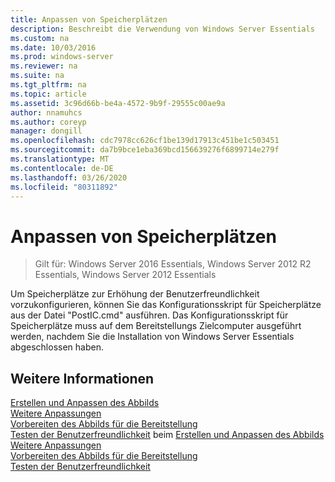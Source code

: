 ```yaml
---
title: Anpassen von Speicherplätzen
description: Beschreibt die Verwendung von Windows Server Essentials
ms.custom: na
ms.date: 10/03/2016
ms.prod: windows-server
ms.reviewer: na
ms.suite: na
ms.tgt_pltfrm: na
ms.topic: article
ms.assetid: 3c96d66b-be4a-4572-9b9f-29555c00ae9a
author: nnamuhcs
ms.author: coreyp
manager: dongill
ms.openlocfilehash: cdc7978cc626cf1be139d17913c451be1c503451
ms.sourcegitcommit: da7b9bce1eba369bcd156639276f6899714e279f
ms.translationtype: MT
ms.contentlocale: de-DE
ms.lasthandoff: 03/26/2020
ms.locfileid: "80311892"
---
```

# <a name="customize-storage-spaces"></a>Anpassen von Speicherplätzen

>Gilt für: Windows Server 2016 Essentials, Windows Server 2012 R2 Essentials, Windows Server 2012 Essentials

Um Speicherplätze zur Erhöhung der Benutzerfreundlichkeit vorzukonfigurieren, können Sie das Konfigurationsskript für Speicherplätze aus der Datei "PostIC.cmd" ausführen. Das Konfigurationsskript für Speicherplätze muss auf dem Bereitstellungs Zielcomputer ausgeführt werden, nachdem Sie die Installation von Windows Server Essentials abgeschlossen haben.
  
## <a name="see-also"></a>Weitere Informationen  

 [Erstellen und Anpassen des Abbilds](Creating-and-Customizing-the-Image.md)   
 [Weitere Anpassungen](Additional-Customizations.md)   
 [Vorbereiten des Abbilds für die Bereitstellung](Preparing-the-Image-for-Deployment.md)   
 [Testen der Benutzerfreundlichkeit](Testing-the-Customer-Experience.md) beim [Erstellen und Anpassen des Abbilds](../install/Creating-and-Customizing-the-Image.md)   
 [Weitere Anpassungen](../install/Additional-Customizations.md)   
 [Vorbereiten des Abbilds für die Bereitstellung](../install/Preparing-the-Image-for-Deployment.md)   
 [Testen der Benutzerfreundlichkeit](../install/Testing-the-Customer-Experience.md)

